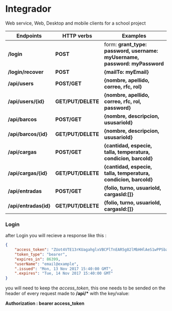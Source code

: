 # Integrador
Web service, Web, Desktop and mobile clients for a school project


Endpoints    | HTTP verbs   | Examples
------------ | -------------|-------------
__/login__            | __POST__                | form: __grant_type: password, username: myUsername, password: myPassword__
__/login/recover__    | __POST__                | __{mailTo: myEmail}__
__/api/users__        | __POST/GET__            | __{nombre, apellido, correo, rfc, rol}__
__/api/users/{id}__   | __GET/PUT/DELETE__      | __{nombre, apellido, correo, rfc, rol, password}__
__/api/barcos__       | __POST/GET__            | __{nombre, descripcion, ususarioId}__
__/api/barcos/{id}__  | __GET/PUT/DELETE__      | __{nombre, descripcion, ususarioId}__
__/api/cargas__       | __POST/GET__            | __{cantidad, especie, talla, temperatura, condicion, barcoId}__
__/api/cargas/{id}__  | __GET/PUT/DELETE__      | __{cantidad, especie, talla, temperatura, condicion, barcoId}__
__/api/entradas__     | __POST/GET__            | __{folio, turno, usuarioId, cargasId:[]}__
__/api/entradas{id}__ | __GET/PUT/DELETE__      | __{folio, turno, usuarioId, cargasId:[]}__


### Login
after Login you will recieve a response like this :
```json
{
    "access_token": "ZUot4VTE13rKUagahglxVBCPlTnEAR5g82lMbHHlAeS1wPPSbaRtjBqMmA0V00AVtoFku6fKZmMcCyF8fyPztAumSN3Rzxay_G8F5eo4OtHTQ2npEm-ha4qeTqm_CwSyO6LzJF-IgAP2j9hsPfyttiwpBjd6GgYuZq0sBSKXvKvqW4CGQfjCaw2NHdIFqlkvo5fxvaJS8oqNks4dxiMOJ3Xf0Rlj6t2jiLkoO5X1xHPn34NsoLOqqwUe-ZIlq-VsTrUZtadLKk3PRIcezoWcq9nGX3pLmrR-Wi-Kex_6QC55WXVK8beCtC8GPyUS3zykM2GpR04gvfEN84OCCnsS11KodPOOQSugt1mP-KRUVvqcNDGZqvlTZxmP_F8d118Gd02R1-v2tiGshC6B1EEVDg",
    "token_type": "bearer",
    "expires_in": 86399,
    "userName": "email@example",
    ".issued": "Mon, 13 Nov 2017 15:40:00 GMT",
    ".expires": "Tue, 14 Nov 2017 15:40:00 GMT"
}
```
you will need to keep the *access_token*, this one needs to be sended on the header of every request made to __/api/*__
with the key/value:

__Authorization : bearer access_token__